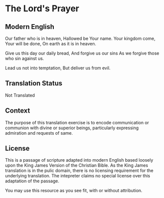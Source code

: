 # The Lord's Prayer


## Modern English

Our father who is in heaven,
Hallowed be Your name.
Your kingdom come,
Your will be done,
On earth as it is in heaven.

Give us this day our daily bread,
And forgive us our sins
As we forgive those who sin against us.

Lead us not into temptation,
But deliver us from evil.

## Translation Status

Not Translated

## Context

The purpose of this translation exercise is to encode communication or communion with divine or superior beings, particularly expressing admiration and requests of same.

## License

This is a passage of scripture adapted into modern English based loosely upon the King James Version of the Christian Bible. As the King James translation is in the pulic domain, there is no licensing requirement for the underlying translation. The intepreter claims no special license over this adaptation of the passage.

You may use this resource as you see fit, with or without attribution.
